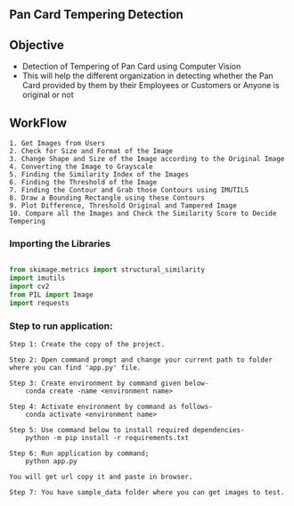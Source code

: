 ## Pan Card Tempering Detection

## Objective

- Detection of Tempering of Pan Card using Computer Vision
- This will help the different organization in detecting whether the Pan Card provided by them by their Employees or Customers or Anyone is original or not

## WorkFlow

```
1. Get Images from Users
2. Check for Size and Format of the Image
3. Change Shape and Size of the Image according to the Original Image
4. Converting the Image to Grayscale
5. Finding the Similarity Index of the Images
6. Finding the Threshold of the Image
7. Finding the Contour and Grab those Contours using IMUTILS
8. Draw a Bounding Rectangle using these Contours
9. Plot Difference, Threshold Original and Tampered Image
10. Compare all the Images and Check the Similarity Score to Decide Tempering

```

### Importing the Libraries

```Python

from skimage.metrics import structural_similarity
import imutils
import cv2
from PIL import Image
import requests
```


### Step to run application:

```
Step 1:	Create the copy of the project.

Step 2: Open command prompt and change your current path to folder where you can find 'app.py' file.

Step 3: Create environment by command given below-
    conda create -name <environment name>

Step 4: Activate environment by command as follows-
    conda activate <environment name>

Step 5: Use command below to install required dependencies-
    python -m pip install -r requirements.txt

Step 6: Run application by command;
    python app.py

You will get url copy it and paste in browser.

Step 7: You have sample_data folder where you can get images to test.
```
